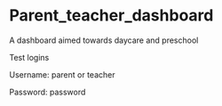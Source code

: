 # Parent_teacher_dashboard
A dashboard aimed towards daycare and preschool

Test logins

Username: parent or teacher

Password: password
